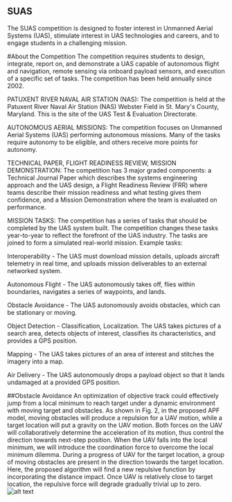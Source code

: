 ## SUAS
The SUAS competition is designed to 
foster interest in Unmanned Aerial Systems (UAS), 
stimulate interest in UAS technologies and careers, 
and to engage students in a challenging mission.

#About the Competition
The competition requires students to design, integrate, report on, and demonstrate a UAS capable of autonomous flight and navigation, remote sensing via onboard payload sensors, and execution of a specific set of tasks. The competition has been held annually since 2002.

PATUXENT RIVER NAVAL AIR STATION (NAS):
The competition is held at the Patuxent River Naval Air Station (NAS) Webster Field in St. Mary's County, Maryland. This is the site of the UAS Test & Evaluation Directorate.

AUTONOMOUS AERIAL MISSIONS:
The competition focuses on Unmanned Aerial Systems (UAS) performing autonomous missions. Many of the tasks require autonomy to be eligible, and others receive more points for autonomy.

TECHNICAL PAPER, FLIGHT READINESS REVIEW, MISSION DEMONSTRATION:
The competition has 3 major graded components: a Technical Journal Paper which describes the systems engineering approach and the UAS design, a Flight Readiness Review (FRR) where teams describe their mission readiness and what testing gives them confidence, and a Mission Demonstration where the team is evaluated on performance.

MISSION TASKS:
The competition has a series of tasks that should be completed by the UAS system built. The competition changes these tasks year-to-year to reflect the forefront of the UAS industry. The tasks are joined to form a simulated real-world mission. Example tasks:

Interoperability - The UAS must download mission details, uploads aircraft telemetry in real time, and uploads mission deliverables to an external networked system.

Autonomous Flight - The UAS autonomously takes off, flies within boundaries, navigates a series of waypoints, and lands.

Obstacle Avoidance - The UAS autonomously avoids obstacles, which can be stationary or moving.

Object Detection - Classification, Localization. The UAS takes pictures of a search area, detects objects of interest, classifies its characteristics, and provides a GPS position.

Mapping - The UAS takes pictures of an area of interest and stitches the imagery into a map.

Air Delivery - The UAS autonomously drops a payload object so that it lands undamaged at a provided GPS position.


##Obstacle Avoidance
An optimization of objective track could effectively jump from a local minimum to reach target under a dynamic environment with moving target and obstacles. As shown in Fig. 2, in the proposed APF model, moving obstacles will produce a repulsion for a UAV motion, while a target location will put a gravity on the UAV motion. Both forces on the UAV will collaboratively determine the acceleration of its motion, thus control the direction towards next-step position. When the UAV falls into the local minimum, we will introduce the coordination force to overcome the local minimum dilemma. During a progress of UAV for the target location, a group of moving obstacles are present in the direction towards the target location. Here, the proposed algorithm will find a new repulsive function by incorporating the distance impact. Once UAV is relatively close to target location, the repulsive force will degrade gradually trivial up to zero.
![alt text]([[http://url/to/img.png]](https://drive.google.com/file/d/1K0diDjUfLbQHN0VkG8ewv4K6J5-H_zpY/view?usp=sharing))
